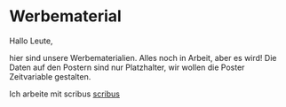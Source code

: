# Werbematerial

Hallo Leute, 

hier sind unsere Werbematerialien. Alles noch in Arbeit, aber es wird!
Die Daten auf den Postern sind nur Platzhalter, wir wollen die Poster Zeitvariable gestalten. 

Ich arbeite mit scribus [scribus](https://www.scribus.net/)

